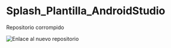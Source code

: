 # Splash_Plantilla_AndroidStudio

Repositorio corrompido

![Enlace al nuevo repositorio](https://github.com/MelissaRodriguezHernandez/Splash_Android)
